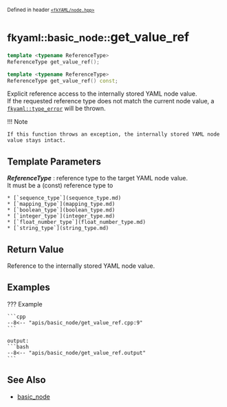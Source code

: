<small>Defined in header [`<fkYAML/node.hpp>`](https://github.com/fktn-k/fkYAML/blob/develop/include/fkYAML/node.hpp)</small>

# <small>fkyaml::basic_node::</small>get_value_ref

```cpp
template <typename ReferenceType>
ReferenceType get_value_ref();

template <typename ReferenceType>
ReferenceType get_value_ref() const;
```

Explicit reference access to the internally stored YAML node value.  
If the requested reference type does not match the current node value, a [`fkyaml::type_error`](../exception/type_error.md) will be thrown.  

!!! Note

    If this function throws an exception, the internally stored YAML node value stays intact.

## **Template Parameters**

***ReferenceType***
:   reference type to the target YAML node value.  
    It must be a (const) reference type to

    * [`sequence_type`](sequence_type.md)
    * [`mapping_type`](mapping_type.md)
    * [`boolean_type`](boolean_type.md)
    * [`integer_type`](integer_type.md)
    * [`float_number_type`](float_number_type.md)
    * [`string_type`](string_type.md)

## **Return Value**

Reference to the internally stored YAML node value.

## **Examples**

??? Example

    ```cpp
    --8<-- "apis/basic_node/get_value_ref.cpp:9"
    ```

    output:
    ```bash
    --8<-- "apis/basic_node/get_value_ref.output"
    ```

## **See Also**

* [basic_node](index.md)
